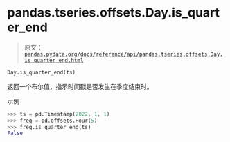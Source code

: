 # pandas.tseries.offsets.Day.is_quarter_end

> 原文：[`pandas.pydata.org/docs/reference/api/pandas.tseries.offsets.Day.is_quarter_end.html`](https://pandas.pydata.org/docs/reference/api/pandas.tseries.offsets.Day.is_quarter_end.html)

```py
Day.is_quarter_end(ts)
```

返回一个布尔值，指示时间戳是否发生在季度结束时。

示例

```py
>>> ts = pd.Timestamp(2022, 1, 1)
>>> freq = pd.offsets.Hour(5)
>>> freq.is_quarter_end(ts)
False 
```
